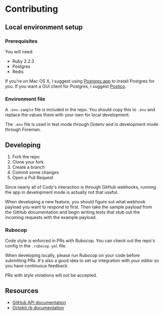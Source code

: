 # Contributing

## Local environment setup

### Prerequisites

You will need:

* Ruby 2.2.3
* Postgres
* Redis

If you're on Mac OS X, I suggest using [Postgres.app][] to install Postgres for
you. If you want a GUI client for Postgres, I suggest [Postico][].

[Postgres.app]: http://postgresapp.com/
[Postico]: https://eggerapps.at/postico/

### Environment file

A `.env.sample` file is included in the repo. You should copy this to `.env`
and replace the values there with your own for local development.

The `.env` file is used in test mode through Dotenv and in development mode
through Foreman.

## Developing

1. Fork the repo
2. Clone your fork
3. Create a branch
4. Commit some changes
5. Open a Pull Request

Since nearly all of Cody's interaction is through GitHub webhooks, running the
app in development mode is actually not that useful.

When developing a new feature, you should figure out what webhook payload you
want to respond to first. Then take the sample payload from the GitHub
documentation and begin writing tests that stub out the incoming requests with
the example payload.

### Rubocop

Code style is enforced in PRs with Rubocop. You can check out the repo's config
in the `.rubocop.yml` file.

When developing locally, please run Rubocop on your code before submitting PRs.
It's also a good idea to set up integration with your editor so you have
continuous feedback.

PRs with style violations will not be accepted.

## Resources

* [GitHub API documentation](https://developer.github.com/v3/)
* [Octokit.rb documentation](http://octokit.github.io/octokit.rb/)
